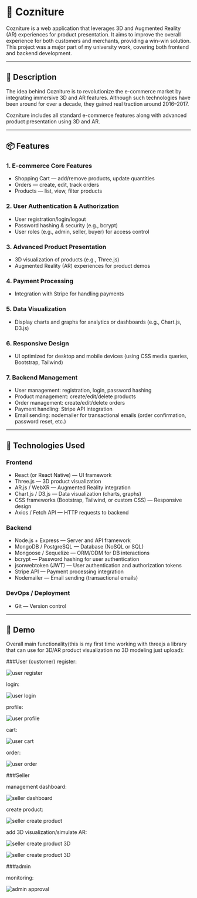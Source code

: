 # 📌 Cozniture

Cozniture is a web application that leverages 3D and Augmented Reality (AR) experiences for product presentation. It aims to improve the overall experience for both customers and merchants, providing a win-win solution. This project was a major part of my university work, covering both frontend and backend development.

---

## 📝 Description

The idea behind Cozniture is to revolutionize the e-commerce market by integrating immersive 3D and AR features. Although such technologies have been around for over a decade, they gained real traction around 2016–2017.

Cozniture includes all standard e-commerce features along with advanced product presentation using 3D and AR.

---

## 📦 Features

### 1. E-commerce Core Features

- Shopping Cart — add/remove products, update quantities
- Orders — create, edit, track orders
- Products — list, view, filter products

### 2. User Authentication & Authorization

- User registration/login/logout
- Password hashing & security (e.g., bcrypt)
- User roles (e.g., admin, seller, buyer) for access control

### 3. Advanced Product Presentation

- 3D visualization of products (e.g., Three.js)
- Augmented Reality (AR) experiences for product demos

### 4. Payment Processing

- Integration with Stripe for handling payments

### 5. Data Visualization

- Display charts and graphs for analytics or dashboards (e.g., Chart.js, D3.js)

### 6. Responsive Design

- UI optimized for desktop and mobile devices (using CSS media queries, Bootstrap, Tailwind)

### 7. Backend Management

- User management: registration, login, password hashing
- Product management: create/edit/delete products
- Order management: create/edit/delete orders
- Payment handling: Stripe API integration
- Email sending: nodemailer for transactional emails (order confirmation, password reset, etc.)

---

## 🧱 Technologies Used

### Frontend

- React (or React Native) — UI framework
- Three.js — 3D product visualization
- AR.js / WebXR — Augmented Reality integration
- Chart.js / D3.js — Data visualization (charts, graphs)
- CSS frameworks (Bootstrap, Tailwind, or custom CSS) — Responsive design
- Axios / Fetch API — HTTP requests to backend

### Backend

- Node.js + Express — Server and API framework
- MongoDB / PostgreSQL — Database (NoSQL or SQL)
- Mongoose / Sequelize — ORM/ODM for DB interactions
- bcrypt — Password hashing for user authentication
- jsonwebtoken (JWT) — User authentication and authorization tokens
- Stripe API — Payment processing integration
- Nodemailer — Email sending (transactional emails)

### DevOps / Deployment

- Git — Version control

---

## 🚀 Demo 

Overall main functionality(this is my first time working with threejs a library that can use for 3D/AR product visualization no 3D modeling just upload):

###User (customer) 
register:

![user register](https://github.com/203phuc/FYP_Furniture/blob/950c47012b2fb5a766627b7e2748fc967c898bed/Screenshot%202024-12-01%20000812.png)

login:

![user login](https://github.com/203phuc/FYP_Furniture/blob/5c20fa6fe4af9d8d2341fab3d79ef339ba6174db/Screenshot%202024-12-01%20002639.png)


profile:

![user profile](https://github.com/203phuc/FYP_Furniture/blob/5c20fa6fe4af9d8d2341fab3d79ef339ba6174db/Screenshot%202024-12-01%20000846.png)

cart:

![user cart](https://github.com/203phuc/FYP_Furniture/blob/5c20fa6fe4af9d8d2341fab3d79ef339ba6174db/Screenshot%202025-06-18%20083531.png)

order:

![user order](https://github.com/203phuc/FYP_Furniture/blob/5c20fa6fe4af9d8d2341fab3d79ef339ba6174db/Screenshot%202024-12-01%20010127.png)

###Seller

management dashboard:

![seller dashboard](https://github.com/203phuc/FYP_Furniture/blob/5c20fa6fe4af9d8d2341fab3d79ef339ba6174db/Screenshot%202024-12-01%20014158.png)

create product:

![seller create product](https://github.com/203phuc/FYP_Furniture/blob/5c20fa6fe4af9d8d2341fab3d79ef339ba6174db/Screenshot%202024-12-01%20014619.png)

add 3D visualization/simulate AR:

![seller create product 3D](https://github.com/203phuc/FYP_Furniture/blob/f6236e5740b23992d0c9a5c407745221a88877c4/Screenshot%202024-11-30%20152034.png)

![seller create product 3D](https://github.com/203phuc/FYP_Furniture/blob/f6236e5740b23992d0c9a5c407745221a88877c4/Screenshot%202024-12-07%20161005.png)

###admin

monitoring:

![admin approval](https://github.com/203phuc/FYP_Furniture/blob/f6236e5740b23992d0c9a5c407745221a88877c4/Screenshot%202024-12-01%20013617.png)



